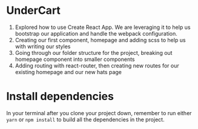 # UnderCart
1. Explored how to use Create React App. We are leveraging it to help us bootstrap our application and handle the webpack configuration.
2. Creating our first component, homepage and adding scss to help us with writing our styles
3. Going through our folder structure for the project, breaking out homepage component into smaller components
4. Adding routing with react-router, then creating new routes for our existing homepage and our new hats page

# Install dependencies

In your terminal after you clone your project down, remember to run either `yarn` or `npm install` to build all the dependencies in the project.
